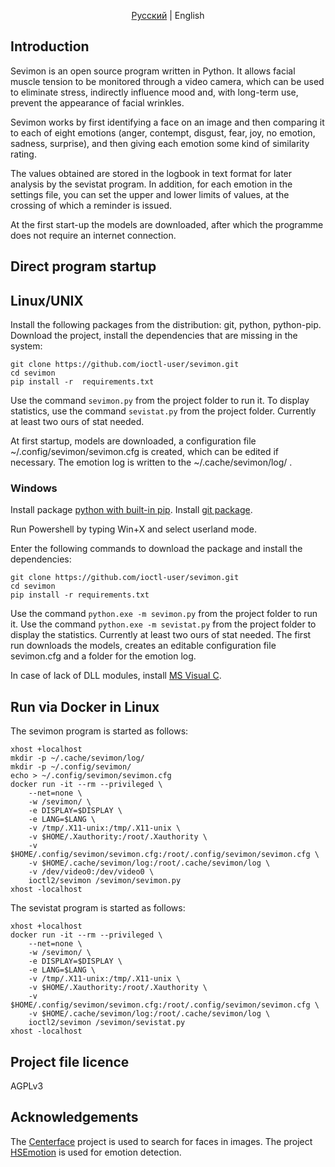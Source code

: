 <div align="center">

[Русский](README_ru.md) | English

</div>


## Introduction

Sevimon is an open source program written in Python. It allows facial muscle tension to be monitored through a video camera, which can be used to eliminate stress, indirectly influence mood and, with long-term use, prevent the appearance of facial wrinkles.

Sevimon works by first identifying a face on an image and then comparing it to each of eight emotions (anger, contempt, disgust, fear, joy, no emotion, sadness, surprise), and then giving each emotion some kind of similarity rating.

The values obtained are stored in the logbook in text format for later analysis by the sevistat program.
In addition, for each emotion in the settings file, you can set the upper and lower limits of values, at the crossing of which a reminder is issued.

At the first start-up the models are downloaded, after which the programme does not require an internet connection.

## Direct program startup
## Linux/UNIX

Install the following packages from the distribution: git, python, python-pip.
Download the project, install the dependencies that are missing in the system:
```shell
git clone https://github.com/ioctl-user/sevimon.git
cd sevimon
pip install -r  requirements.txt
```

Use the command `sevimon.py` from the project folder to run it.
To display statistics, use the command `sevistat.py` from the project folder. Currently at least two ours of stat needed.

At first startup, models are downloaded, a configuration file ~/.config/sevimon/sevimon.cfg is created, which can be edited if necessary.
The emotion log is written to the ~/.cache/sevimon/log/ .

### Windows 

Install package [python with built-in pip](https://www.python.org/downloads/windows/).
Install [git package](https://git-scm.com/download/win).

Run Powershell by typing Win+X and select userland mode.

Enter the following commands to download the package and install the dependencies:
```shell
git clone https://github.com/ioctl-user/sevimon.git
cd sevimon
pip install -r requirements.txt
```

Use the command `python.exe -m sevimon.py` from the project folder to run it.
Use the command `python.exe -m sevistat.py` from the project folder to display the statistics. Currently at least two ours of stat needed.
The first run downloads the models, creates an editable configuration file sevimon.cfg and a folder for the emotion log.

In case of lack of DLL modules, install [MS Visual C](https://learn.microsoft.com/cpp/windows/latest-supported-vc-redist).

## Run via Docker in Linux
The sevimon program is started as follows:
```shell
xhost +localhost
mkdir -p ~/.cache/sevimon/log/
mkdir -p ~/.config/sevimon/
echo > ~/.config/sevimon/sevimon.cfg
docker run -it --rm --privileged \
    --net=none \
    -w /sevimon/ \
    -e DISPLAY=$DISPLAY \
    -e LANG=$LANG \
    -v /tmp/.X11-unix:/tmp/.X11-unix \
    -v $HOME/.Xauthority:/root/.Xauthority \
    -v $HOME/.config/sevimon/sevimon.cfg:/root/.config/sevimon/sevimon.cfg \
    -v $HOME/.cache/sevimon/log:/root/.cache/sevimon/log \
    -v /dev/video0:/dev/video0 \
    ioctl2/sevimon /sevimon/sevimon.py
xhost -localhost
```
The sevistat program is started as follows:
```shell
xhost +localhost
docker run -it --rm --privileged \
    --net=none \
    -w /sevimon/ \
    -e DISPLAY=$DISPLAY \
    -e LANG=$LANG \
    -v /tmp/.X11-unix:/tmp/.X11-unix \
    -v $HOME/.Xauthority:/root/.Xauthority \
    -v $HOME/.config/sevimon/sevimon.cfg:/root/.config/sevimon/sevimon.cfg \
    -v $HOME/.cache/sevimon/log:/root/.cache/sevimon/log \
    ioctl2/sevimon /sevimon/sevistat.py
xhost -localhost
```

## Project file licence

AGPLv3

## Acknowledgements

The [Centerface](https://github.com/Star-Clouds/CenterFace/blob/master/prj-python/) project is used to search for faces in images.
The project [HSEmotion](https://github.com/HSE-asavchenko/face-emotion-recognition) is used for emotion detection.

